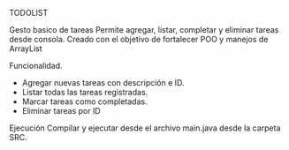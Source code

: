 TODOLIST

Gesto basico de tareas
Permite agregar, listar, completar y eliminar tareas desde consola. 
Creado con el objetivo de fortalecer POO y manejos de ArrayList

Funcionalidad.
- Agregar nuevas tareas con descripción e ID.
- Listar todas las tareas registradas.
- Marcar tareas como completadas.
- Eliminar tareas por ID


Ejecución
Compilar y ejecutar desde el archivo main.java desde la carpeta SRC.
